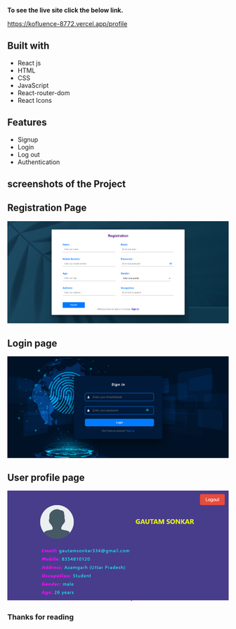 
**To see the live site click the below link.**

https://kofluence-8772.vercel.app/profile

## Built with
<ul>
  <li>React js</li>
  <li>HTML</li>
  <li>CSS</li>
  <li>JavaScript</li>
   <li>React-router-dom</li>
  <li>React Icons</li>
</ul>

## Features
<ul>
  <li>Signup</li>
  <li>Login</li>
  <li>Log out</li>
  <li> Authentication </li>
</ul>

##  screenshots of the Project

## Registration Page
<img src="./src/Components/Images/signup.png">


## Login page
<img src="./src/Components/Images/signIn.png">

## User profile page
<img src="./src/Components/Images/profile.png">


### Thanks for reading

